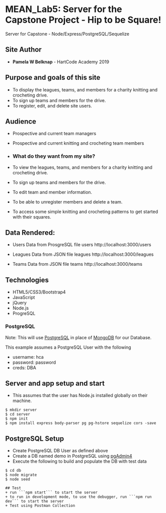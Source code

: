 # MEAN_Lab5: Server for the Capstone Project - Hip to be Square!
Server for Capstone - Node/Express/PostgreSQL/Sequelize

## Site Author
* **Pamela W Belknap** - HartCode Academy 2019

## Purpose and goals of this site
- To display the leagues, teams, and members for a charity knitting and crocheting drive.
- To sign up teams and members for the drive.
- To register, edit, and delete site users. 

## Audience
- Prospective and current team managers
- Prospective and current knitting and crocheting team members  

- ### What do they want from my site?
- To view the leagues, teams, and members for a charity knitting and crocheting drive.
- To sign up teams and members for the drive.
- To edit team and member information.
- To be able to unregister members and delete a team.
- To access some simple knitting and crocheting patterns to get started with their squares.

## Data Rendered:

- Users Data from ProsgreSQL file users
http://localhost:3000/users

- Leagues Data from JSON file leagues
http://localhost:3000/leagues

- Teams Data from JSON file teams
http://localhost:3000/teams

## Technologies
- HTML5/CSS3/Bootstrap4
- JavaScript
- jQuery
- Node.js
- ProgreSQL

### PostgreSQL

Note: This will use [PostgreSQL](https://www.postgresql.org/) in place of [MongoDB](https://www.mongodb.com/) for our Database. 

This example assumes a PostgreSQL User with the following
+ username: hca
+ password: password
+ creds: DBA

## Server and app setup and start
- This assumes that the user has Node.js installed globally on their machine.

```
$ mkdir server
$ cd server
$ npm init
$ npm install express body-parser pg pg-hstore sequelize cors -save
```

## PostgreSQL Setup
+ Create PostgreSQL DB User as defined above
+ Create a DB named demo in PostgreSQL using [pgAdmin4](http://127.0.0.1:49799/browser/)
+ Execute the following to build and populate the DB with test data
```
$ cd db
$ node migrate
$ node seed

## Test
+ run ```npm start``` to start the server
+ to run in development mode, to use the debugger, run ```npm run dev``` to start the server
+ Test using Postman Collection



